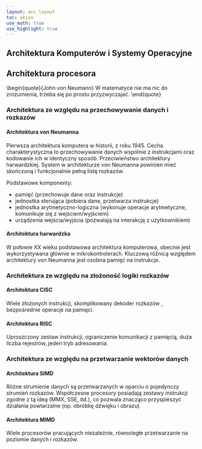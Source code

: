 ```yaml
---
layout: acc_layout
toc: akiso
use_math: true
use_highlight: true
---
```


Architektura Komputerów i Systemy Operacyjne
---

 ## Architektura procesora
\begin{quote}{John von Neumann}
W matematyce nie ma nic do zrozumienia, trzeba się po prostu przyzwyczajać.
\end{quote} 
### Architektura ze względu na przechowywanie danych i rozkazów
#### Architektura von Neumanna

Pierwsza architektura komputera w historii, z roku 1945. Cecha charakterystyczna to przechowywanie danych wspólnie z instrukcjami oraz kodowanie ich w identyczny sposób. Przeciwieństwo architektury harwardzkiej. System w architekturze von Neumanna powinien mieć skończoną i funkcjonalnie pełną listę rozkazów. 

Podstawowe komponenty:

* pamięć (przechowuje dane oraz instrukcje)
* jednostka sterująca (pobiera dane, przetwarza instrukcje) 
* jednostka arytmetyczno-logiczna (wykonuje operacje arytmetyczne, komunikuje się z wejściem/wyjściem)
* urządzenia wejścia/wyjścia (pozwalają na interakcję z użytkownikiem)


#### Architektura harwardzka

W połowie XX wieku podstawowa architektura komputerowa, obecnie jest wykorzystywana głównie w mikrokontrolerach. Kluczową różnicą względem architektury von Neumanna jest osobna pamięć na instrukcje.  

### Architektura ze względu na złożoność logiki rozkazów

#### Architektura CISC
Wiele złożonych instrukcji, skomplikowany dekoder rozkazów , bezpośrednie operacje na pamięci.

#### Architektura RISC
Uproszczony zestaw instrukcji, ograniczenie komunikacji z pamięcią, duża liczba rejestrów, jeden tryb adresowania.
### Architektura ze względu na przetwarzanie wektorów danych
#### Architektura SIMD
Różne strumienie danych są przetwarzanych w oparciu o pojedynczy strumień rozkazów. Współczesne procesory posiadają zestawy instrukcji zgodne z tą ideą (MMX, SSE, itd.), co pozwala znacząco przyspieszyć działania powtarzalne (np. obróbkę dźwięku i obrazu)

#### Architektura MIMD
Wiele procesorów pracujących niezależnie, równoległe przetwarzanie na poziomie danych i rozkazów.